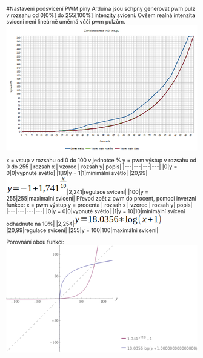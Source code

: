 #Nastaveni podsvícení
PWM piny Arduina jsou schpny generovat pwm pulz v rozsahu od 0[0%] do 255[100%] intenzity svícení.
Ovšem realná intenzita svícení není lineárně uměrná vůči pwm pulzům.
<img src = "GrafZavislostiSvetleNaVstup.png">

x = vstup v rozsahu od 0 do 100 v jednotce %
y = pwm výstup v rozsahu od 0 do 255
| rozsah x | vzorec | rozsah y| popis|
|---|---|---|---|
|0|y = 0|0|vypnuté světlo|
|1,19|y = 1|1|minimální světlo|
|20,99|<img src = "vzA.png">|2,241|regulace svícení|
|100|y = 255|255|maximalni svicení|
Převod zpět z pwm do procent, pomoci inverzní funkce:
x = pwm výstup
y = procenta
| rozsah x | vzorec | rozsah y| popis|
|---|---|---|---|
|0|y = 0|0|vypnuté světlo|
|1|y = 10|10|minimální svícení odhadnute na 10%|
|2,254|<img src = "vzB.png">|20,99|regulace svicení|
|255|y = 100|100|maximálni svicení|

Porovnání obou funkcí:
<img src = "WolframAlphaGraf.gif">